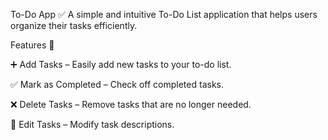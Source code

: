To-Do App ✅
A simple and intuitive To-Do List application that helps users organize their tasks efficiently.

Features 🚀

➕ Add Tasks – Easily add new tasks to your to-do list.

✅ Mark as Completed – Check off completed tasks.

❌ Delete Tasks – Remove tasks that are no longer needed.

📝 Edit Tasks – Modify task descriptions.

